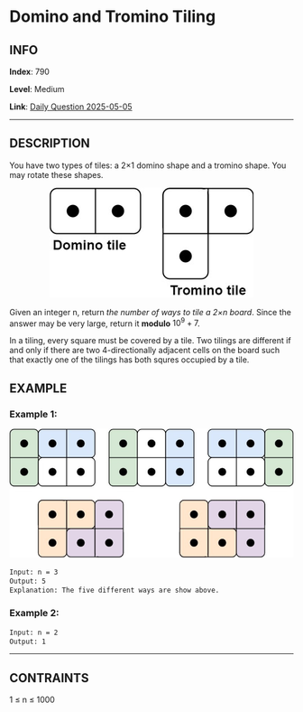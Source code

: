 # Domino and Tromino Tiling

## INFO

**Index**: 790

**Level**: Medium

**Link**: [Daily Question 2025-05-05](https://leetcode.com/problems/domino-and-tromino-tiling/description/?envType=daily-question&envId=2025-05-05)

---

## DESCRIPTION

You have two types of tiles: a 2×1 domino shape and a tromino shape. You may rotate these shapes.

<p align="center">
    <img src="./lc-domino.jpg" alt="description-1" />
</p>

Given an integer n, return *the number of ways to tile a 2×n board*. Since the answer may be very large, return it **modulo** $10^9 + 7$.

In a tiling, every square must be covered by a tile. Two tilings are different if and only if there are two 4-directionally adjacent cells on the board such that exactly one of the tilings has both squres occupied by a tile.

## EXAMPLE
### Example 1:

<p align="center">
    <img src="./lc-domino1.jpg" alt="example-1" />
</p>
    
    Input: n = 3
    Output: 5
    Explanation: The five different ways are show above.

### Example 2:

    Input: n = 2 
    Output: 1

---

## CONTRAINTS

1 $\leq$ n $\leq$ 1000